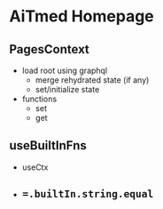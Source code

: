 # AiTmed Homepage

## PagesContext

- load root using graphql
  - merge rehydrated state (if any)
  - set/initialize state
- functions
  - set
  - get

## useBuiltInFns

- useCtx
- `=.builtIn.string.equal`
  -
